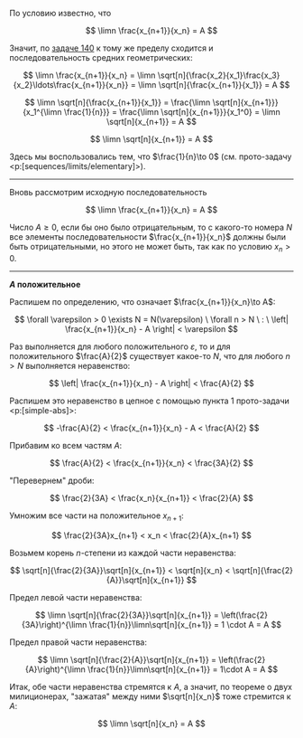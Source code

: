 По условию известно, что

$$ \limn \frac{x_{n+1}}{x_n} = A $$

Значит, по [задаче 140](/tasks/140) к тому же пределу сходится и последовательность средних геометрических:

$$ \limn \frac{x_{n+1}}{x_n} = \limn \sqrt[n]{\frac{x_2}{x_1}\frac{x_3}{x_2}\ldots\frac{x_{n+1}}{x_n}} = \limn \sqrt[n]{\frac{x_{n+1}}{x_1}} = A $$

$$ \limn \sqrt[n]{\frac{x_{n+1}}{x_1}} = \frac{\limn \sqrt[n]{x_{n+1}}}{x_1^{\limn \frac{1}{n}}} = \frac{\limn \sqrt[n]{x_{n+1}}}{x_1^0} = \limn \sqrt[n]{x_{n+1}} = A $$

$$ \limn \sqrt[n]{x_{n+1}} = A $$

Здесь мы воспользовались тем, что $\frac{1}{n}\to 0$ (см. прото-задачу <p:[sequences/limits/elementary]>).

---

Вновь рассмотрим исходную последовательность

$$ \limn \frac{x_{n+1}}{x_n} = A $$

Число $A\geq 0$, если бы оно было отрицательным, то с какого-то номера $N$ все элементы последовательности $\frac{x_{n+1}}{x_n}$ должны были быть отрицательными, но этого не может быть, так как по условию $x_n > 0$.

---

**$A$ положительное**

Распишем по определению, что означает $\frac{x_{n+1}}{x_n}\to A$:

$$ \forall \varepsilon > 0 \exists N = N(\varepsilon) \ \forall n > N \ : \ \left| \frac{x_{n+1}}{x_n} - A \right| < \varepsilon $$

Раз выполняется для любого положительного $\varepsilon$, то и для положительного $\frac{A}{2}$ существует какое-то $N$, что для любого $n>N$ выполняется неравенство:

$$ \left| \frac{x_{n+1}}{x_n} - A \right| < \frac{A}{2} $$

Распишем это неравенство в цепное с помощью пункта 1 прото-задачи <p:[simple-abs]>:

$$ -\frac{A}{2} < \frac{x_{n+1}}{x_n} - A < \frac{A}{2} $$

Прибавим ко всем частям $A$:

$$ \frac{A}{2} < \frac{x_{n+1}}{x_n} < \frac{3A}{2} $$

"Перевернем" дроби:

$$ \frac{2}{3A} < \frac{x_n}{x_{n+1}} < \frac{2}{A} $$

Умножим все части на положительное $x_{n+1}$:

$$ \frac{2}{3A}x_{n+1} < x_n < \frac{2}{A}x_{n+1} $$

Возьмем корень $n$-степени из каждой части неравенства:

$$ \sqrt[n]{\frac{2}{3A}}\sqrt[n]{x_{n+1}} < \sqrt[n]{x_n} < \sqrt[n]{\frac{2}{A}}\sqrt[n]{x_{n+1}} $$

Предел левой части неравенства:

$$ \limn \sqrt[n]{\frac{2}{3A}}\sqrt[n]{x_{n+1}} = \left(\frac{2}{3A}\right)^{\limn \frac{1}{n}}\limn\sqrt[n]{x_{n+1}} = 1 \cdot A = A $$

Предел правой части неравенства:

$$ \limn \sqrt[n]{\frac{2}{A}}\sqrt[n]{x_{n+1}} = \left(\frac{2}{A}\right)^{\limn \frac{1}{n}}\limn\sqrt[n]{x_{n+1}} = 1\cdot A = A $$

Итак, обе части неравенства стремятся к $A$, а значит, по теореме о двух милиционерах, "зажатая" между ними $\sqrt[n]{x_n}$ тоже стремится к $A$:

$$ \limn \sqrt[n]{x_n} = A $$